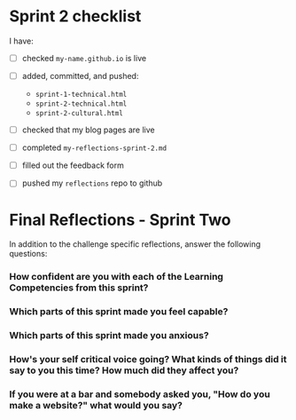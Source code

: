 # Sprint 2 checklist

I have:
- [ ] checked `my-name.github.io` is live
- [ ] added, committed, and pushed:
    - `sprint-1-technical.html`
    - `sprint-2-technical.html`
    - `sprint-2-cultural.html` 
- [ ] checked that my blog pages are live
- [ ] completed `my-reflections-sprint-2.md`
- [ ] filled out the feedback form
- [ ] pushed my `reflections` repo to github



# Final Reflections - Sprint Two 

In addition to the challenge specific reflections, answer the following questions:

### How confident are you with each of the Learning Competencies from this sprint?



### Which parts of this sprint made you feel capable?



### Which parts of this sprint made you anxious?



### How's your self critical voice going? What kinds of things did it say to you this time? How much did they affect you?



### If you were at a bar and somebody asked you, "How do you make a website?" what would you say?


